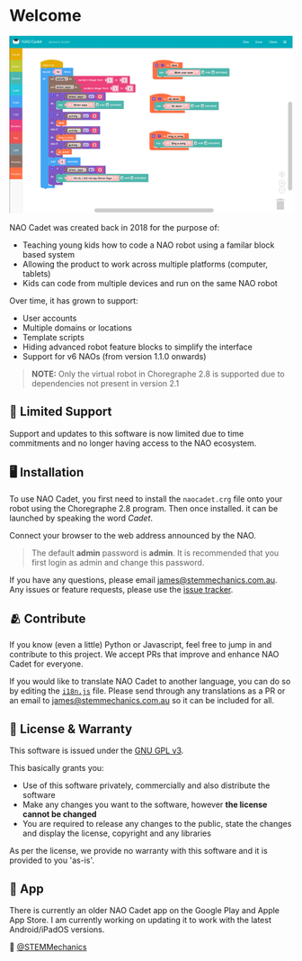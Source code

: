 # Welcome
![NAO Cadet Banner](https://raw.githubusercontent.com/STEMMechanics/NAO-Cadet/main/.github/img/banner.png)

NAO Cadet was created back in 2018 for the purpose of:

- Teaching young kids how to code a NAO robot using a familar block based system
- Allowing the product to work across multiple platforms (computer, tablets)
- Kids can code from multiple devices and run on the same NAO robot

Over time, it has grown to support:

- User accounts
- Multiple domains or locations
- Template scripts
- Hiding advanced robot feature blocks to simplify the interface
- Support for v6 NAOs (from version 1.1.0 onwards)

> **NOTE:** Only the virtual robot in Choregraphe 2.8 is supported due to dependencies not present in version 2.1

## 🛟 Limited Support

Support and updates to this software is now limited due to time commitments and no longer having access to the NAO ecosystem.

## 🖥️ Installation

To use NAO Cadet, you first need to install the `naocadet.crg` file onto your robot using the Choregraphe 2.8 program. Then once installed. it can be launched by speaking the word  *Cadet*.

Connect your browser to the web address announced by the NAO.

> The default **admin** password is **admin**. It is recommended that you first login as admin and change this password.

If you have any questions, please email james@stemmechanics.com.au. Any issues or feature requests, please use the [issue tracker](/STEMMechanics/NAO-Cadet/issues).

## 🫂 Contribute

If you know (even a little) Python or Javascript, feel free to jump in and contribute to this project. We accept PRs that improve and enhance NAO Cadet for everyone.

If you would like to translate NAO Cadet to another language, you can do so by editing the [`i18n.js`](https://github.com/STEMMechanics/NAO-Cadet/blob/main/src/htdocs/js/i18n.js) file. Please send through any translations as a PR or an email to james@stemmechanics.com.au so it can be included for all.

## 📰 License & Warranty

This software is issued under the [GNU GPL v3](./LICENSE).

This basically grants you:

- Use of this software privately, commercially and also distribute the software
- Make any changes you want to the software, however **the license cannot be changed**
- You are required to release any changes to the public, state the changes and display the license, copyright and any libraries

As per the license, we provide no warranty with this software and it is provided to you 'as-is'.

## 📲 App

There is currently an older NAO Cadet app on the Google Play and Apple App Store. I am currently working on updating it to work with the latest Android/iPadOS versions.


👋 [@STEMMechanics](https://twitter.com/STEMMechanics)
